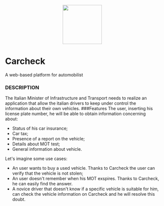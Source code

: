 <p align = "center">
  <img src="https://github.com/kekkox/Carcheck/blob/master/img/Logo.png" data-canonical src="https://github.com/kekkox/Carcheck/blob/master/img/Logo.png" width="128" height="128" />
</p>

# Carcheck
A web-based platform for automobilist

### DESCRIPTION
The Italian Minister of Infrastructure and Transport needs to realize an application that allow the italian drivers to keep under control the information about their own vehicles. 
###Features
The user, 
inserting his license plate number, 
he will be able to obtain information concerning about:

- Status of his car insurance;
- Car tax;
- Presence of a report on the vehicle;
- Details about MOT test;
- General information about vehicle.


Let's imagine some use cases:
- An user wants to buy a used vehicle. Thanks to Carcheck the user can verify that the vehicle is not stolen;
- An user doesn't remember when his MOT exspires. Thanks to Carcheck, he can easily find the answer.
-  A novice driver that doesn't know if a specific vehicle is suitable for him, can check the vehicle information on Carcheck and he will resolve this doubt.
